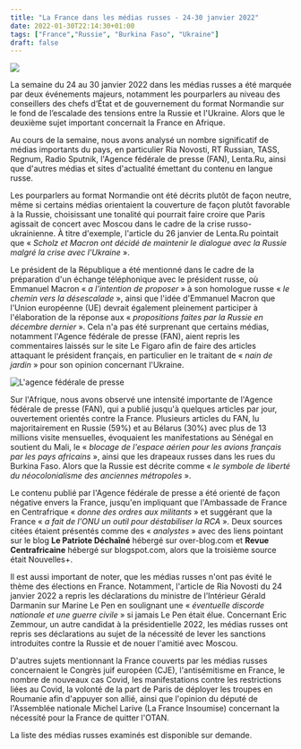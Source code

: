```yaml
---
title: "La France dans les médias russes - 24-30 janvier 2022"
date: 2022-01-30T22:14:30+01:00
tags: ["France","Russie", "Burkina Faso", "Ukraine"]
draft: false
---
```

![](/images/drapeau_russe_burkina_faso_fan.jpg)

La semaine du 24 au 30 janvier 2022 dans les médias russes a été marquée par deux événements majeurs, notamment les pourparlers au niveau des conseillers des chefs d’État et de gouvernement du format Normandie sur le fond de l’escalade des tensions entre la Russie et l'Ukraine. Alors que le deuxième sujet important concernait la France en Afrique.

Au cours de la semaine, nous avons analysé un nombre significatif de médias importants du pays, en particulier Ria Novosti, RT Russian, TASS, Regnum, Radio Sputnik, l'Agence fédérale de presse (FAN), Lenta.Ru, ainsi que d'autres médias et sites d'actualité émettant du contenu en langue russe.

Les pourparlers au format Normandie ont été décrits plutôt de façon neutre, même si certains médias orientaient la couverture de façon plutôt favorable à la Russie, choisissant une tonalité qui pourrait faire croire que Paris agissait de concert avec Moscou dans le cadre de la crise russo-ukrainienne. À titre d'exemple, l'article du 26 janvier de Lenta.Ru pointait que « *Scholz et Macron ont décidé de maintenir le dialogue avec la Russie malgré la crise avec l'Ukraine* ».

Le président de la République a été mentionné dans le cadre de la préparation d'un échange téléphonique avec le président russe, où Emmanuel Macron « *a l'intention de proposer* » à son homologue russe « *le chemin vers la désescalade* », ainsi que l'idée d'Emmanuel Macron que l'Union européenne (UE) devrait également pleinement participer à l'élaboration de la réponse aux « *propositions faites par la Russie en décembre dernier* ». Cela n'a pas été surprenant que certains médias, notamment l'Agence fédérale de presse (FAN), aient repris les commentaires laissés sur le site Le Figaro afin de faire des articles attaquant le président français, en particulier en le traitant de « *nain de jardin* » pour son opinion concernant l'Ukraine.

![L'agence fédérale de presse](/images/riafan_stats.jpg)

Sur l'Afrique, nous avons observé une intensité importante de l'Agence fédérale de presse (FAN), qui a publié jusqu'à quelques articles par jour, ouvertement orientés contre la France. Plusieurs articles du FAN, lu majoritairement en Russie (59%) et au Bélarus (30%) avec plus de 13 millions visite mensuelles, évoquaient les manifestations au Sénégal en soutient du Mali, le « *blocage de l'espace aérien pour les avions français par les pays africains* », ainsi que les drapeaux russes dans les rues du Burkina Faso. Alors que la Russie est décrite comme « *le symbole de liberté du néocolonialisme des anciennes métropoles* ».

Le contenu publié par l'Agence fédérale de presse a été orienté de façon négative envers la France, jusqu'en impliquant que  l'Ambassade de France en Centrafrique « *donne des ordres aux militants* » et suggérant que la France « *a fait de l'ONU un outil pour déstabiliser la RCA* ». Deux sources citées étaient présentés comme des « *analystes* » avec des liens pointant sur le blog **Le Patriote Déchaîné** hébergé sur over-blog.com et **Revue Centrafricaine** hébergé sur blogspot.com, alors que la troisième source était Nouvelles+.

Il est aussi important de noter, que les médias russes n'ont pas évité le thème des élections en France. Notamment, l'article de Ria Novosti du 24 janvier 2022 a repris les déclarations du ministre de l’Intérieur Gérald Darmanin sur Marine Le Pen en soulignant une « *éventuelle discorde nationale et une guerre civile* » si jamais Le Pen était élue. Concernant Eric Zemmour, un autre candidat à la présidentielle 2022, les médias russes ont repris ses déclarations au sujet de la nécessité de lever les sanctions introduites contre la Russie et de nouer l'amitié avec Moscou.

D'autres sujets mentionnant la France couverts par les médias russes concernaient le Congrès juif européen (CJE), l'antisémitisme en France, le nombre de nouveaux cas Covid, les manifestations contre les restrictions liées au Covid, la volonté de la part de Paris de déployer les troupes en Roumanie afin d'appuyer son allié, ainsi que l'opinion du député de l'Assemblée nationale Michel Larive (La France Insoumise) concernant la nécessité pour la France de quitter l'OTAN. 

La liste des médias russes examinés est disponible sur demande.